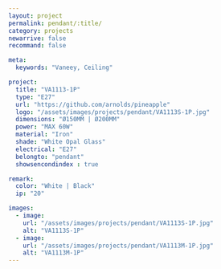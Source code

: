 ```yaml
---
layout: project
permalink: pendant/:title/
category: projects
newarrive: false
recommand: false

meta:
  keywords: "Vaneey, Ceiling"

project:
  title: "VA1113-1P"
  type: "E27"
  url: "https://github.com/arnolds/pineapple"
  logo: "/assets/images/projects/pendant/VA1113S-1P.jpg"
  dimensions: "Ø150MM | Ø200MM"
  power: "MAX 60W"
  material: "Iron"
  shade: "White Opal Glass"
  electrical: "E27"
  belongto: "pendant"
  showsencondindex : true

remark:
  color: "White | Black"
  ip: "20"

images:
  - image:
    url: "/assets/images/projects/pendant/VA1113S-1P.jpg"
    alt: "VA1113S-1P"
  - image:
    url: "/assets/images/projects/pendant/VA1113M-1P.jpg"
    alt: "VA1113M-1P"
---
```

